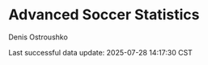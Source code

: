 # Advanced Soccer Statistics
Denis Ostroushko

<!-- gfm -->

Last successful data update: 2025-07-28 14:17:30 CST
